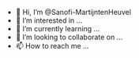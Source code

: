 - 👋 Hi, I’m @Sanofi-MartijntenHeuvel
- 👀 I’m interested in ...
- 🌱 I’m currently learning ...
- 💞️ I’m looking to collaborate on ...
- 📫 How to reach me ...

<!---
Sanofi-MartijntenHeuvel/Sanofi-MartijntenHeuvel is a ✨ special ✨ repository because its `README.md` (this file) appears on your GitHub profile.
You can click the Preview link to take a look at your changes.
--->
